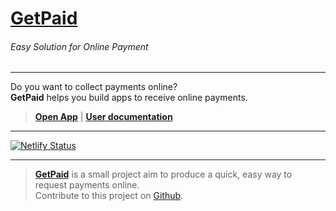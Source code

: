 # [GetPaid](https://getpaid.netlify.app/)
###### Easy Solution for Online Payment

***

Do you want to collect payments online?  
**GetPaid** helps you build apps to receive online payments.

> **[Open App][1]** | **[User documentation][3]**

***

[![Netlify Status](https://api.netlify.com/api/v1/badges/051968df-f51a-4e02-911d-b7ad5811fb0f/deploy-status)][1]

***

> **[GetPaid][2]** is a small project aim to produce a quick, easy way to request payments online.  
> Contribute to this project on [Github][2].  

[1]:https://getpaid.netlify.app/ "Easy Solution for Online Payment"
[2]:https://github.com/nikahmadz/GetPaid/ "Contribute to this project"
[3]:https://nikahmadz.github.io/GetPaid/ "User documentation"
